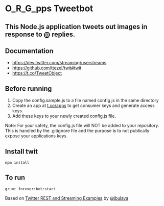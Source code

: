 O\_R\_G\_pps Tweetbot
=========================

This Node.js application tweets out images in response to @ replies.
------------

Documentation
------------
 - https://dev.twitter.com/streaming/userstreams
 - https://github.com/ttezel/twit#twit
 - https://t.co/TweetObject

Before running
------------
 1. Copy the config.sample.js to a file named config.js in the same directory
 2. Create an app at [t.co/apps](https://t.co/apps) to get consumer keys and generate access keys.
 3. Add these keys to your newly created config.js file.

Note: For your safety, the config.js file will NOT be added to your repository.  This is handled by the .gitignore file and the purpose is to not publically expose your applications keys.

Install twit
------------
	npm install

To run
-----------
    grunt forever:bot:start

Based on [Twitter REST and Streaming Examples](https://github.com/jbulava/twitter-api-examples) by [@jbulava](https://twitter.com/jbulava)
